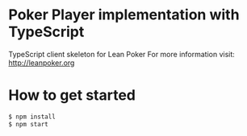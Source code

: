 # Poker Player implementation with TypeScript

TypeScript client skeleton for Lean Poker For more information visit: http://leanpoker.org

# How to get started 

```bash
$ npm install
$ npm start
```